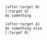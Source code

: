     (after:target B)
    (:target A)
    do something

    (after:target A)
    do something else
    (:target B)
